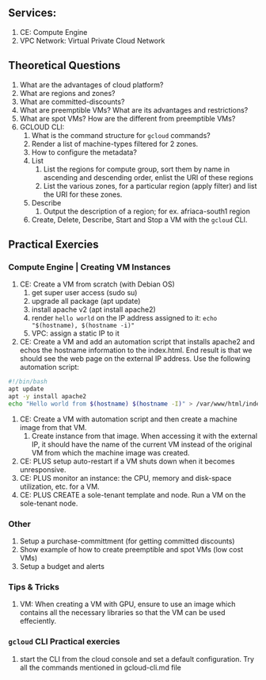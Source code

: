 
## Services:
1. CE: Compute Engine
1. VPC Network: Virtual Private Cloud Network

## Theoretical Questions
1. What are the advantages of cloud platform?
1. What are regions and zones?
1. What are committed-discounts?
1. What are preemptible VMs?  What are its advantages and restrictions?
1. What are spot VMs?  How are the different from preemptible VMs?
1. GCLOUD CLI:
    1. What is the command structure for `gcloud` commands?
    1. Render a list of machine-types filtered for 2 zones.
    1. How to configure the metadata?
    1. List
        1. List the regions for compute group, sort them by name in ascending and descending order, enlist the URI of these regions
        1. List the various zones, for a particular region (apply filter) and list the URI for these zones.
    1. Describe
        1. Output the description of a region; for ex. afriaca-south1 region
    1. Create, Delete, Describe, Start and Stop a VM with the `gcloud` CLI. 

## Practical Exercies

### Compute Engine | Creating VM Instances
1. CE: Create a VM from scratch (with Debian OS)
    1. get super user access (sudo su)
    1. upgrade all package (apt update)
    1. install apache v2 (apt install apache2)
    1. render `hello world` on the IP address assigned to it: `echo "$(hostname), $(hostname -i)"`
    1. VPC: assign a static IP to it
1. CE: Create a VM and add an automation script that installs apache2 and echos the hostname information to the index.html.  End result is that we should see the web page on the external IP address.  Use the following automation script:
```bash
#!/bin/bash
apt update 
apt -y install apache2
echo "Hello world from $(hostname) $(hostname -I)" > /var/www/html/index.html
```
1. CE: Create a VM with automation script and then create a machine image from that VM.
    1. Create instance from that image.  When accessing it with the external IP, it should have the name of the current VM instead of the original VM from which the machine image was created. 
1. CE: PLUS setup auto-restart if a VM shuts down when it becomes unresponsive.
1. CE: PLUS monitor an instance: the CPU, memory and disk-space utilization, etc. for a VM.
1. CE: PLUS CREATE a sole-tenant template and node.  Run a VM on the sole-tenant node. 

### Other
1. Setup a purchase-committment (for getting committed discounts)
1. Show example of how to create preemptible and spot VMs (low cost VMs)
1. Setup a budget and alerts

### Tips & Tricks
1. VM: When creating a VM with GPU, ensure to use an image which contains all the necessary libraries so that the VM can be used effeciently.

### `gcloud` CLI Practical exercies
1. start the CLI from the cloud console and set a default configuration.  Try all the commands mentioned in gcloud-cli.md file

